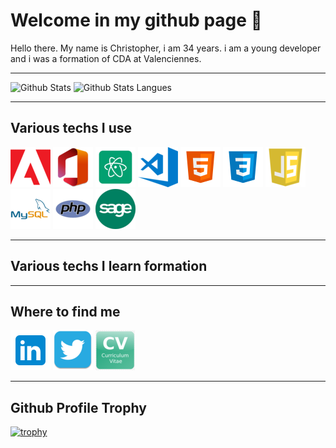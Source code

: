 # Welcome in my github page 👋

<p>
Hello there.
My name is Christopher, i am 34 years.
i am a young developer and i was a formation of CDA at Valenciennes.
</p>

---

<div>
<img height="170" src="https://github-readme-stats.vercel.app/api?username=mocquaischristopher&scount_private=true&include_all_commits=true&theme=blue-green&show_icons=true" alt="Github Stats" />
<img src="https://github-readme-stats.vercel.app/api/top-langs/?username=mocquaischristopher&langs_count=8&theme=blue-green&layout=compact" alt="Github Stats Langues" />
</div>

---

## Various techs I use
<p>
    <img src="./img/adobe.png" alt="Suite adobe">
    <img src="./img/office.png" alt="Suite office">
    <img src="./img/atom.png" alt="IDE atom">
    <img src="./img/vscode.png" alt="IDE vscode">
    <img src="./img/html5.png" alt="HTML5">
    <img src="./img/css3.png" alt="CSS3">
    <img src="./img/js.png" alt="JavaScript">
    <img src="./img/mysql.png" alt="MySql">
    <img src="./img/php.png" alt="PHP">
    <img src="./img/sage.png" alt="Sage (compatbilité)">
</p>

---

## Various techs I learn formation
<p>

</p>

---

## Where to find me
<p>
    <a href="https://www.linkedin.com/in/christopher-mocquais" target="_blank"><img src="./img/linkedin.png" alt="linkedin"></a>
    <a href="https://twitter.com/ChristMocquais" target="_blank"><img src="./img/twitter.png" alt="twitter"></a>
    <a href="mocquaischristopher.github.io/Site-CV/" target="_blank"><img src="./img/CV.png" alt="CV"></a>
</p>

---

## Github Profile Trophy

[![trophy](https://github-profile-trophy.vercel.app/?username=mocquaischristopher&theme=onestar&row=2&column=4)](https://github.com/mocquaischristopher)
